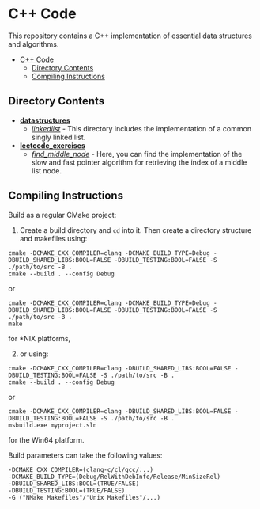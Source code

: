 # C++ Code

This repository contains a C++ implementation of essential data structures and algorithms.

- [C++ Code](#c-code)
  - [Directory Contents](#directory-contents)
  - [Compiling Instructions](#compiling-instructions)

## Directory Contents
- [**datastructures**](./src/datastructures/)
  - [*linkedlist*](./src/datastructures/linkedlist/) - This directory includes the
  implementation of a common singly linked list.
- [**leetcode_exercises**](./src/leetcode_exercises/)
  - [*find_middle_node*](./src/leetcode_exercises/find_middle_node/) - Here, you can
  find the implementation of the slow and fast pointer algorithm for retrieving
  the index of a middle list node.

## Compiling Instructions
Build as a regular CMake project:
1. Create a build directory and `cd` into it. Then create a directory structure
and makefiles using:
```shell
cmake -DCMAKE_CXX_COMPILER=clang -DCMAKE_BUILD_TYPE=Debug -DBUILD_SHARED_LIBS:BOOL=FALSE -DBUILD_TESTING:BOOL=FALSE -S ./path/to/src -B .
cmake --build . --config Debug
```
or
```shell
cmake -DCMAKE_CXX_COMPILER=clang -DCMAKE_BUILD_TYPE=Debug -DBUILD_SHARED_LIBS:BOOL=FALSE -DBUILD_TESTING:BOOL=FALSE -S ./path/to/src -B .
make
```

for \*NIX platforms,

2. or using:
```shell
cmake -DCMAKE_CXX_COMPILER=clang -DBUILD_SHARED_LIBS:BOOL=FALSE -DBUILD_TESTING:BOOL=FALSE -S ./path/to/src -B .
cmake --build . --config Debug
```
or
```shell
cmake -DCMAKE_CXX_COMPILER=clang -DBUILD_SHARED_LIBS:BOOL=FALSE -DBUILD_TESTING:BOOL=FALSE -S ./path/to/src -B .
msbuild.exe myproject.sln
```

for the Win64 platform.

Build parameters can take the following values:
```shell
-DCMAKE_CXX_COMPILER=(clang-c/cl/gcc/...)
-DCMAKE_BUILD_TYPE=(Debug/RelWithDebInfo/Release/MinSizeRel)
-DBUILD_SHARED_LIBS:BOOL=(TRUE/FALSE)
-DBUILD_TESTING:BOOL=(TRUE/FALSE)
-G ("NMake Makefiles"/"Unix Makefiles"/...)
```